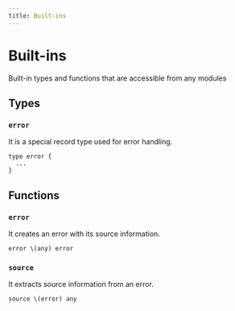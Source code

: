 ```yaml
---
title: Built-ins
---
```


# Built-ins

Built-in types and functions that are accessible from any modules

## Types

### `error`

It is a special record type used for error handling.

```
type error {
  ...
}
```

## Functions

### `error`

It creates an error with its source information.

```
error \(any) error
```

### `source`

It extracts source information from an error.

```
source \(error) any
```
